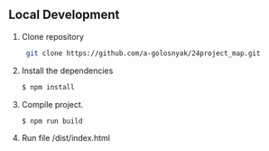 ## Local Development


1. Clone repository
    ```bash
     git clone https://github.com/a-golosnyak/24project_map.git
    ```
1. Install the dependencies

   ```bash
   $ npm install
   ```

1. Compile project.

   ```bash
   $ npm run build
   ```

1. Run file /dist/index.html